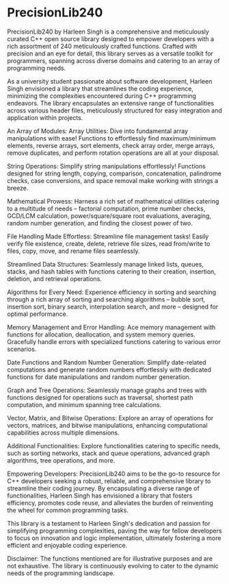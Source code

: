 # PrecisionLib240
PrecisionLib240 by Harleen Singh is a comprehensive and meticulously curated C++ open source library designed to empower developers with a rich assortment of 240 meticulously crafted functions. Crafted with precision and an eye for detail, this library serves as a versatile toolkit for programmers, spanning across diverse domains and catering to an array of programming needs.

As a university student passionate about software development, Harleen Singh envisioned a library that streamlines the coding experience, minimizing the complexities encountered during C++ programming endeavors. The library encapsulates an extensive range of functionalities across various header files, meticulously structured for easy integration and application within projects.

An Array of Modules:
Array Utilities: Dive into fundamental array manipulations with ease! Functions to effortlessly find maximum/minimum elements, reverse arrays, sort elements, check array order, merge arrays, remove duplicates, and perform rotation operations are all at your disposal.

String Operations: Simplify string manipulations effortlessly! Functions designed for string length, copying, comparison, concatenation, palindrome checks, case conversions, and space removal make working with strings a breeze.

Mathematical Prowess: Harness a rich set of mathematical utilities catering to a multitude of needs – factorial computation, prime number checks, GCD/LCM calculation, power/square/square root evaluations, averaging, random number generation, and finding the closest power of two.

File Handling Made Effortless: Streamline file management tasks! Easily verify file existence, create, delete, retrieve file sizes, read from/write to files, copy, move, and rename files seamlessly.

Streamlined Data Structures: Seamlessly manage linked lists, queues, stacks, and hash tables with functions catering to their creation, insertion, deletion, and retrieval operations.

Algorithms for Every Need: Experience efficiency in sorting and searching through a rich array of sorting and searching algorithms – bubble sort, insertion sort, binary search, interpolation search, and more – designed for optimal performance.

Memory Management and Error Handling: Ace memory management with functions for allocation, deallocation, and system memory queries. Gracefully handle errors with specialized functions catering to various error scenarios.

Date Functions and Random Number Generation: Simplify date-related computations and generate random numbers effortlessly with dedicated functions for date manipulations and random number generation.

Graph and Tree Operations: Seamlessly manage graphs and trees with functions designed for operations such as traversal, shortest path computation, and minimum spanning tree calculations.

Vector, Matrix, and Bitwise Operations: Explore an array of operations for vectors, matrices, and bitwise manipulations, enhancing computational capabilities across multiple dimensions.

Additional Functionalities: Explore functionalities catering to specific needs, such as sorting networks, stack and queue operations, advanced graph algorithms, tree operations, and more.

Empowering Developers:
PrecisionLib240 aims to be the go-to resource for C++ developers seeking a robust, reliable, and comprehensive library to streamline their coding journey. By encapsulating a diverse range of functionalities, Harleen Singh has envisioned a library that fosters efficiency, promotes code reuse, and alleviates the burden of reinventing the wheel for common programming tasks.

This library is a testament to Harleen Singh's dedication and passion for simplifying programming complexities, paving the way for fellow developers to focus on innovation and logic implementation, ultimately fostering a more efficient and enjoyable coding experience.

Disclaimer: The functions mentioned are for illustrative purposes and are not exhaustive. The library is continuously evolving to cater to the dynamic needs of the programming landscape.
